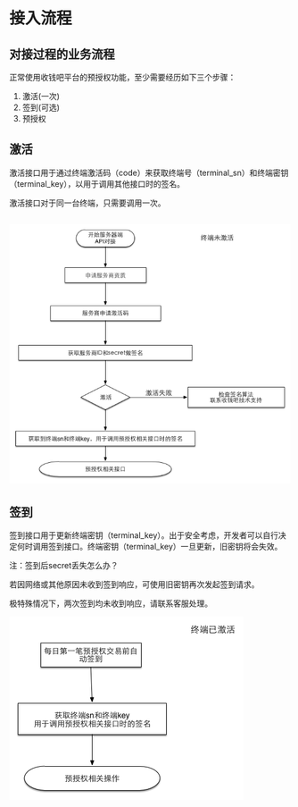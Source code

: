 # 接入流程

## 对接过程的业务流程

正常使用收钱吧平台的预授权功能，至少需要经历如下三个步骤：

1. 激活\(一次\)
2. 签到\(可选\)
3. 预授权

## 激活

激活接口用于通过终端激活码（code）来获取终端号（terminal\_sn）和终端密钥（terminal\_key），以用于调用其他接口时的签名。

激活接口对于同一台终端，只需要调用一次。

## ![](../img/Notactivited.png)

## 签到

签到接口用于更新终端密钥（terminal\_key）。出于安全考虑，开发者可以自行决定何时调用签到接口。终端密钥（terminal\_key）一旦更新，旧密钥将会失效。

注：签到后secret丢失怎么办？

若因网络或其他原因未收到签到响应，可使用旧密钥再次发起签到请求。

极特殊情况下，两次签到均未收到响应，请联系客服处理。

![](/zh-cn/img/Activited.png)

